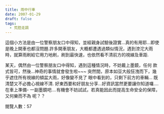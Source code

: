 ```yaml
---
title: 雨中行車
date: 2007-01-29
draft: false
tags:
  - 荒腔走調
---
```

這個小方法是由一位警察朋友口中得知，並經親身試驗後證實…真的有用耶…即使是晚上開車也都沒問題.許多開車朋友，大概都遭遇過類似情況，遇到滂沱大雨時，就算雨刷給它用力地刷，刷到最快速，也依然看不清前方的視線及車距.

某天，偶然由一位警察朋友口中得知，遇到這種情況時，不妨戴上墨鏡，任何
款式皆可，然後…神奇的事情就會發生啦~~~
突然間，原本如豆大般狂洩而下，幾乎遮住所有視線的傾盆大雨，好像變不見了
眼中看到的，只剩下前方的車輛…
既清楚又不必擔心視線不清.
好東西要和好朋友分享…好資訊當然更要讓你知道囉….在車上準備-
一副墨鏡吧….有機會不妨試試，若真能因此而提高生命安全的保障，又何樂而不為
呢？？

閱覽人數：57